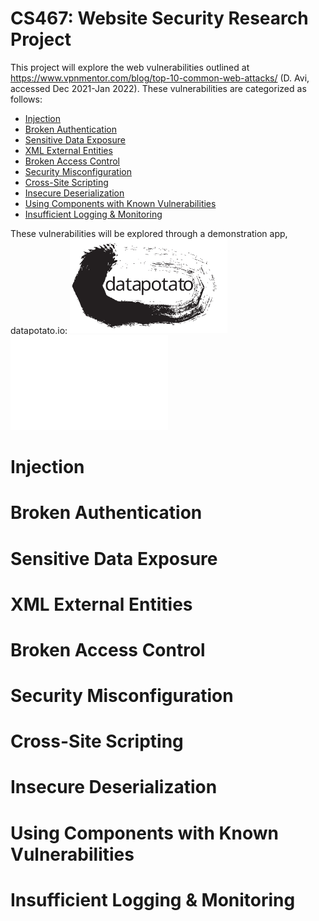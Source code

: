 # CS467: Website Security Research Project

This project will explore the web vulnerabilities outlined at https://www.vpnmentor.com/blog/top-10-common-web-attacks/ (D. Avi, accessed Dec 2021-Jan 2022). These vulnerabilities are categorized as follows:

* [Injection](#injection)
* [Broken Authentication](#broken-authentication)
* [Sensitive Data Exposure](#sensitive-data-exposure)
* [XML External Entities](#xml-external-entities)
* [Broken Access Control](#broken-access-control)
* [Security Misconfiguration](#security-misconfiguration)
* [Cross-Site Scripting](#cross-site-scripting)
* [Insecure Deserialization](#insecure-deserialization)
* [Using Components with Known Vulnerabilities](#using-components-with-known-vulnerabilities)
* [Insufficient Logging & Monitoring](#insufficient-logging--monitoring)

These vulnerabilities will be explored through a demonstration app, datapotato.io:
<img src="https://github.com/howed-neighbor/CS467/blob/main/public/datapotato_black.svg#gh-light-mode-only" width=50% height=50%>
<img src="https://github.com/howed-neighbor/CS467/blob/main/public/datapotato_white.svg#gh-dark-mode-only" width=50% height=50%>

# Injection
# Broken Authentication
# Sensitive Data Exposure
# XML External Entities
# Broken Access Control
# Security Misconfiguration
# Cross-Site Scripting
# Insecure Deserialization
# Using Components with Known Vulnerabilities
# Insufficient Logging & Monitoring
